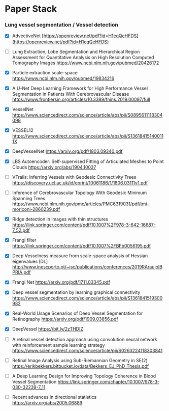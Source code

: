 # Paper Stack

### Lung vessel segmentation / Vessel detection

- [x] AdvectiveNet   [https://openreview.net/pdf?id=H1eqQeHFDS](https://openreview.net/pdf?id=H1eqQeHFDS)
- [ ] Lung Extraction, Lobe Segmentation and Hierarchical Region Assessment for Quantitative Analysis on High Resolution Computed Tomography Images https://www.ncbi.nlm.nih.gov/pubmed/20426172
- [x] Particle extraction scale-space https://www.ncbi.nlm.nih.gov/pubmed/19834216
- [x] A U-Net Deep Learning Framework for High Performance Vessel Segmentation in Patients With Cerebrovascular Disease https://www.frontiersin.org/articles/10.3389/fnins.2019.00097/full
- [x] VesselNet https://www.sciencedirect.com/science/article/abs/pii/S0895611118304099
- [x] VESSEL12 https://www.sciencedirect.com/science/article/abs/pii/S136184151400111X
- [x] DeepVesselNet https://arxiv.org/pdf/1803.09340.pdf
- [x] LBS Autoencoder: Self-supervised Fitting of Articulated Meshes to Point Clouds https://arxiv.org/abs/1904.10037
- [ ] VTrails: Inferring Vessels with Geodesic Connectivity Trees https://discovery.ucl.ac.uk/id/eprint/10061186/1/1806.03111v1.pdf
- [ ] Inference of Cerebrovascular Topology With Geodesic Minimum Spanning Trees https://www.ncbi.nlm.nih.gov/pmc/articles/PMC6319031/pdf/tmi-moriconi-2860239.pdf
- [x] Ridge detection in images with thin structures https://link.springer.com/content/pdf/10.1007%2F978-3-642-16687-7_52.pdf
- [x] Frangi filter https://link.springer.com/content/pdf/10.1007%2FBFb0056195.pdf
- [x] Deep Vesselness measure from scale-space analysis of Hessian eigenvalues [DL] http://www.inescporto.pt/~jsc/publications/conferences/2019RAraujoIBPRIA.pdf
- [x] Frangi Net https://arxiv.org/pdf/1711.03345.pdf
- [x] Deep vessel segmentation by learning graphical connectivity https://www.sciencedirect.com/science/article/abs/pii/S1361841519300982
- [x] Real-World Usage Scenarios of Deep Vessel Segmentation for Retinography https://arxiv.org/pdf/1909.03856.pdf
- [x] DeepVessel https://bit.ly/2zTHDIZ
- [ ] A retinal vessel detection approach using convolution neural network with reinforcement sample learning strategy https://www.sciencedirect.com/science/article/pii/S0263224118303841
- [ ] Retinal Image Analysis using Sub-Riemannian Geometry in SE(2)  https://erikbekkers.bitbucket.io/data/Bekkers_EJ_PhD_Thesis.pdf

- [ ] A Deep Learning Design for Improving Topology Coherence in Blood Vessel Segmentation https://link.springer.com/chapter/10.1007/978-3-030-32239-7_11

- [ ] Recent advances in directional statistics  https://arxiv.org/abs/2005.06889